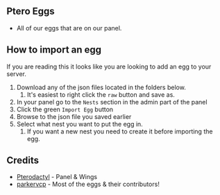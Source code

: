 ## Ptero Eggs

- All of our eggs that are on our panel.

## How to import an egg

If you are reading this it looks like you are looking to add an egg to your server.

1. Download any of the json files located in the folders below.
   1. It's easiest to right click the `raw` button and save as.
2. In your panel go to the `Nests` section in the admin part of the panel
3. Click the green `Import Egg` button
4. Browse to the json file you saved earlier
5. Select what nest you want to put the egg in.
   1. If you want a new nest you need to create it before importing the egg.

## Credits

- [Pterodactyl](https://pterodactyl.io) - Panel & Wings
- [parkervcp](https://github.com/parkervcp) - Most of the eggs & their contributors!
